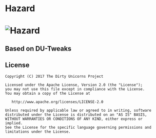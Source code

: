 Hazard
==============================
![Hazard](http://i.imgur.com/MIpJb1z.jpg)
==============================
## Based on DU-Tweaks

## License

    Copyright (C) 2017 The Dirty Unicorns Project

    Licensed under the Apache License, Version 2.0 (the "License");
    you may not use this file except in compliance with the License.
    You may obtain a copy of the License at

       http://www.apache.org/licenses/LICENSE-2.0

    Unless required by applicable law or agreed to in writing, software
    distributed under the License is distributed on an "AS IS" BASIS,
    WITHOUT WARRANTIES OR CONDITIONS OF ANY KIND, either express or implied.
    See the License for the specific language governing permissions and
    limitations under the License.